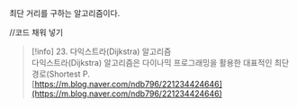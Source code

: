   

최단 거리를 구하는 알고리즘이다.

  

//코드 채워 넣기

  

  

  

> [!info] 23. 다익스트라(Dijkstra) 알고리즘  
> 다익스트라(Dijkstra) 알고리즘은 다이나믹 프로그래밍을 활용한 대표적인 최단 경로(Shortest P.  
> [https://m.blog.naver.com/ndb796/221234424646](https://m.blog.naver.com/ndb796/221234424646)